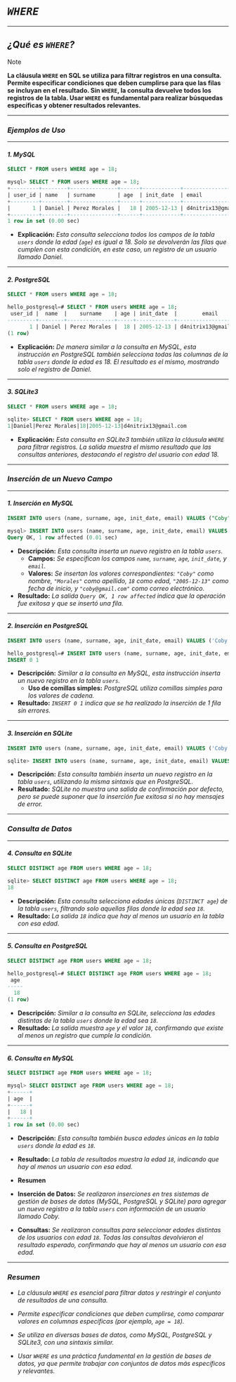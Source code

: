 <!-- Autor: Daniel Benjamin Perez Morales -->
<!-- GitHub: https://github.com/D4nitrix13 -->
<!-- GitLab: https://gitlab.com/D4nitrix13 -->
<!-- Correo electrónico: danielperezdev@proton.me -->

# ***`WHERE`***

---

## ***¿Qué es `WHERE`?***

> [!NOTE]
> **La cláusula `WHERE` en SQL se utiliza para filtrar registros en una consulta. Permite especificar condiciones que deben cumplirse para que las filas se incluyan en el resultado. Sin `WHERE`, la consulta devuelve todos los registros de la tabla. Usar `WHERE` es fundamental para realizar búsquedas específicas y obtener resultados relevantes.**

---

### ***Ejemplos de Uso***

---

#### ***1. MySQL***

```sql
SELECT * FROM users WHERE age = 18;
```

```sql
mysql> SELECT * FROM users WHERE age = 18;
+---------+--------+---------------+------+------------+----------------------+
| user_id | name   | surname       | age  | init_date  | email                |
+---------+--------+---------------+------+------------+----------------------+
|       1 | Daniel | Perez Morales |   18 | 2005-12-13 | d4nitrix13@gmail.com |
+---------+--------+---------------+------+------------+----------------------+
1 row in set (0.00 sec)
```

- **Explicación:** *Esta consulta selecciona todos los campos de la tabla `users` donde la edad (`age`) es igual a 18. Solo se devolverán las filas que cumplen con esta condición, en este caso, un registro de un usuario llamado Daniel.*

---

#### ***2. PostgreSQL***

```sql
SELECT * FROM users WHERE age = 18;
```

```sql
hello_postgresql=# SELECT * FROM users WHERE age = 18;
 user_id |  name  |    surname    | age | init_date  |        email
---------+--------+---------------+-----+------------+----------------------
       1 | Daniel | Perez Morales |  18 | 2005-12-13 | d4nitrix13@gmail.com
(1 row)
```

- **Explicación:** *De manera similar a la consulta en MySQL, esta instrucción en PostgreSQL también selecciona todas las columnas de la tabla `users` donde la edad es 18. El resultado es el mismo, mostrando solo el registro de Daniel.*

---

#### ***3. SQLite3***

```sql
SELECT * FROM users WHERE age = 18;
```

```sql
sqlite> SELECT * FROM users WHERE age = 18;
1|Daniel|Perez Morales|18|2005-12-13|d4nitrix13@gmail.com
```

- **Explicación:** *Esta consulta en SQLite3 también utiliza la cláusula `WHERE` para filtrar registros. La salida muestra el mismo resultado que las consultas anteriores, destacando el registro del usuario con edad 18.*

---

### ***Inserción de un Nuevo Campo***

---

#### ***1. Inserción en MySQL***

```sql
INSERT INTO users (name, surname, age, init_date, email) VALUES ("Coby", "Morales", 18, "2005-12-13", "coby@gmail.com");
```

```sql
mysql> INSERT INTO users (name, surname, age, init_date, email) VALUES ("Coby", "Morales", 18, "2005-12-13", "coby@gmail.com");
Query OK, 1 row affected (0.01 sec)
```

- **Descripción:** *Esta consulta inserta un nuevo registro en la tabla `users`.*
  - **Campos:** *Se especifican los campos `name`, `surname`, `age`, `init_date`, y `email`.*
  - **Valores:** *Se insertan los valores correspondientes: `"Coby"` como nombre, `"Morales"` como apellido, `18` como edad, `"2005-12-13"` como fecha de inicio, y `"coby@gmail.com"` como correo electrónico.*
- **Resultado:** *La salida `Query OK, 1 row affected` indica que la operación fue exitosa y que se insertó una fila.*

---

#### ***2. Inserción en PostgreSQL***

```sql
INSERT INTO users (name, surname, age, init_date, email) VALUES ('Coby', 'Morales', 18, '2005-12-13', 'coby@gmail.com');
```

```sql
hello_postgresql=# INSERT INTO users (name, surname, age, init_date, email) VALUES ('Coby', 'Morales', 18, '2005-12-13', 'coby@gmail.com');
INSERT 0 1
```

- **Descripción:** *Similar a la consulta en MySQL, esta instrucción inserta un nuevo registro en la tabla `users`.*
  - **Uso de comillas simples:** *PostgreSQL utiliza comillas simples para los valores de cadena.*
- **Resultado:** *`INSERT 0 1` indica que se ha realizado la inserción de 1 fila sin errores.*

---

#### ***3. Inserción en SQLite***

```sql
INSERT INTO users (name, surname, age, init_date, email) VALUES ('Coby', 'Morales', 18, '2005-12-13', 'coby@gmail.com');
```

```sql
sqlite> INSERT INTO users (name, surname, age, init_date, email) VALUES ('Coby', 'Morales', 18, '2005-12-13', 'coby@gmail.com');
```

- **Descripción:** *Esta consulta también inserta un nuevo registro en la tabla `users`, utilizando la misma sintaxis que en PostgreSQL.*
- **Resultado:** *SQLite no muestra una salida de confirmación por defecto, pero se puede suponer que la inserción fue exitosa si no hay mensajes de error.*

---

### ***Consulta de Datos***

---

#### ***4. Consulta en SQLite***

```sql
SELECT DISTINCT age FROM users WHERE age = 18;
```

```sql
sqlite> SELECT DISTINCT age FROM users WHERE age = 18;
18
```

- **Descripción:** *Esta consulta selecciona edades únicas (`DISTINCT age`) de la tabla `users`, filtrando solo aquellas filas donde la edad sea `18`.*
- **Resultado:** *La salida `18` indica que hay al menos un usuario en la tabla con esa edad.*

---

#### ***5. Consulta en PostgreSQL***

```sql
SELECT DISTINCT age FROM users WHERE age = 18;
```

```sql
hello_postgresql=# SELECT DISTINCT age FROM users WHERE age = 18;
 age
-----
  18
(1 row)
```

- **Descripción:** *Similar a la consulta en SQLite, selecciona las edades distintas de la tabla `users` donde la edad sea `18`.*
- **Resultado:** *La salida muestra `age` y el valor `18`, confirmando que existe al menos un registro que cumple la condición.*

---

#### ***6. Consulta en MySQL***

```sql
SELECT DISTINCT age FROM users WHERE age = 18;
```

```sql
mysql> SELECT DISTINCT age FROM users WHERE age = 18;
+------+
| age  |
+------+
|   18 |
+------+
1 row in set (0.00 sec)
```

- **Descripción:** *Esta consulta también busca edades únicas en la tabla `users` donde la edad es `18`.*
- **Resultado:** *La tabla de resultados muestra la edad `18`, indicando que hay al menos un usuario con esa edad.*

- **Resumen**

- **Inserción de Datos:** *Se realizaron inserciones en tres sistemas de gestión de bases de datos (MySQL, PostgreSQL y SQLite) para agregar un nuevo registro a la tabla `users` con información de un usuario llamado Coby.*
- **Consultas:** *Se realizaron consultas para seleccionar edades distintas de los usuarios con edad `18`. Todas las consultas devolvieron el resultado esperado, confirmando que hay al menos un usuario con esa edad.*

---

### ***Resumen***

- *La cláusula `WHERE` es esencial para filtrar datos y restringir el conjunto de resultados de una consulta.*
- *Permite especificar condiciones que deben cumplirse, como comparar valores en columnas específicas (por ejemplo, `age = 18`).*
- *Se utiliza en diversas bases de datos, como MySQL, PostgreSQL y SQLite3, con una sintaxis similar.*

- *Usar `WHERE` es una práctica fundamental en la gestión de bases de datos, ya que permite trabajar con conjuntos de datos más específicos y relevantes.*
